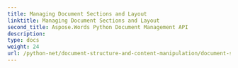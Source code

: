 ```yaml
---
title: Managing Document Sections and Layout
linktitle: Managing Document Sections and Layout
second_title: Aspose.Words Python Document Management API
description: 
type: docs
weight: 24
url: /python-net/document-structure-and-content-manipulation/document-sections/
---
```

